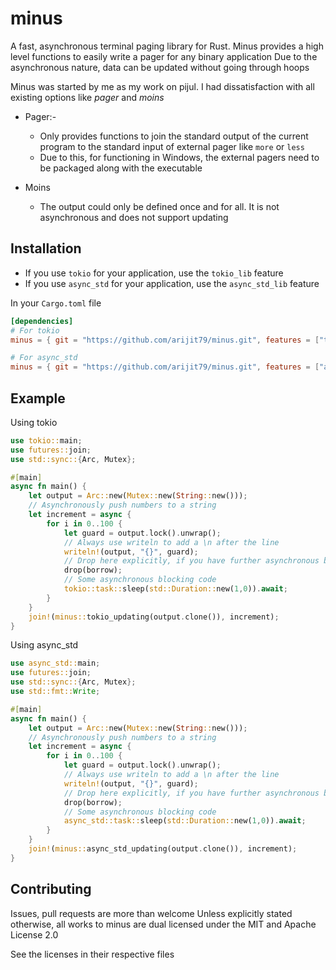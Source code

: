 # minus
A fast, asynchronous terminal paging library for Rust. Minus provides a high level functions to easily write a pager for any binary application
Due to the asynchronous nature, data can be updated without going through hoops

Minus was started by me as my work on pijul. I had dissatisfaction with all existing options like *pager* and *moins*

* Pager:-
    * Only provides functions to join the standard output of the current program to the standard input of external pager like `more` or `less`
    * Due to this, for functioning in Windows, the external pagers need to be packaged along with the executable

* Moins
    * The output could only be defined once and for all. It is not asynchronous and does not support updating

## Installation
* If you use `tokio` for your application, use the `tokio_lib` feature
* If you use `async_std` for your application, use the `async_std_lib` feature

In your `Cargo.toml` file
```toml
[dependencies]
# For tokio
minus = { git = "https://github.com/arijit79/minus.git", features = ["tokio_lib"], tag = "v1.0.0" }

# For async_std
minus = { git = "https://github.com/arijit79/minus.git", features = ["async_std_lib"], tag = "v1.0.0" }
```

## Example
Using tokio

``` rust
use tokio::main;
use futures::join;
use std::sync::{Arc, Mutex};

#[main]
async fn main() {
    let output = Arc::new(Mutex::new(String::new()));
    // Asynchronously push numbers to a string
    let increment = async {
        for i in 0..100 {
            let guard = output.lock().unwrap();
            // Always use writeln to add a \n after the line
            writeln!(output, "{}", guard);
            // Drop here explicitly, if you have further asynchronous blocking code
            drop(borrow);
            // Some asynchronous blocking code
            tokio::task::sleep(std::Duration::new(1,0)).await;
        }
    }
    join!(minus::tokio_updating(output.clone()), increment);
}
```

Using async_std

```rust
use async_std::main;
use futures::join;
use std::sync::{Arc, Mutex};
use std::fmt::Write;

#[main]
async fn main() {
    let output = Arc::new(Mutex::new(String::new()));
    // Asynchronously push numbers to a string
    let increment = async {
        for i in 0..100 {
            let guard = output.lock().unwrap();
            // Always use writeln to add a \n after the line
            writeln!(output, "{}", guard);
            // Drop here explicitly, if you have further asynchronous blocking code
            drop(borrow);
            // Some asynchronous blocking code
            async_std::task::sleep(std::Duration::new(1,0)).await;
        }
    }
    join!(minus::async_std_updating(output.clone()), increment);
}
```

## Contributing
Issues, pull requests are more than welcome
Unless explicitly stated otherwise, all works to minus are dual licensed under the MIT and Apache License 2.0

See the licenses in their respective files
